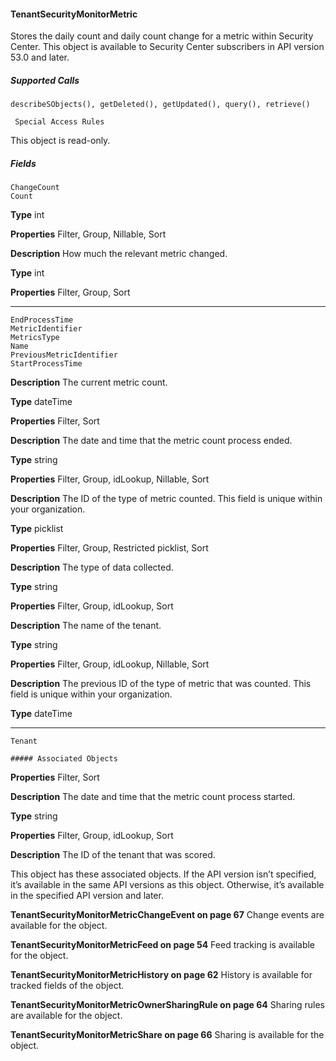 #### TenantSecurityMonitorMetric

Stores the daily count and daily count change for a metric within Security Center. This object is available to Security Center subscribers
in API version 53.0 and later.

##### Supported Calls
```
describeSObjects(), getDeleted(), getUpdated(), query(), retrieve()

 Special Access Rules

```
This object is read-only.

##### Fields

```
ChangeCount
Count

```

**Type**
int

**Properties**
Filter, Group, Nillable, Sort

**Description**
How much the relevant metric changed.

**Type**
int

**Properties**
Filter, Group, Sort


-----

```
EndProcessTime
MetricIdentifier
MetricsType
Name
PreviousMetricIdentifier
StartProcessTime

```

**Description**
The current metric count.

**Type**
dateTime

**Properties**
Filter, Sort

**Description**
The date and time that the metric count process ended.

**Type**
string

**Properties**
Filter, Group, idLookup, Nillable, Sort

**Description**
The ID of the type of metric counted. This field is unique within your organization.

**Type**
picklist

**Properties**
Filter, Group, Restricted picklist, Sort

**Description**
The type of data collected.

**Type**
string

**Properties**
Filter, Group, idLookup, Sort

**Description**
The name of the tenant.

**Type**
string

**Properties**
Filter, Group, idLookup, Nillable, Sort

**Description**
The previous ID of the type of metric that was counted. This field is unique within your
organization.

**Type**
dateTime


-----

```
Tenant

##### Associated Objects

```

**Properties**
Filter, Sort

**Description**
The date and time that the metric count process started.

**Type**
string

**Properties**
Filter, Group, idLookup, Sort

**Description**
The ID of the tenant that was scored.


This object has these associated objects. If the API version isn’t specified, it’s available in the same API versions as this object. Otherwise,
it’s available in the specified API version and later.

**TenantSecurityMonitorMetricChangeEvent on page 67**
Change events are available for the object.

**TenantSecurityMonitorMetricFeed on page 54**
Feed tracking is available for the object.

**TenantSecurityMonitorMetricHistory on page 62**
History is available for tracked fields of the object.

**TenantSecurityMonitorMetricOwnerSharingRule on page 64**
Sharing rules are available for the object.

**TenantSecurityMonitorMetricShare on page 66**
Sharing is available for the object.
